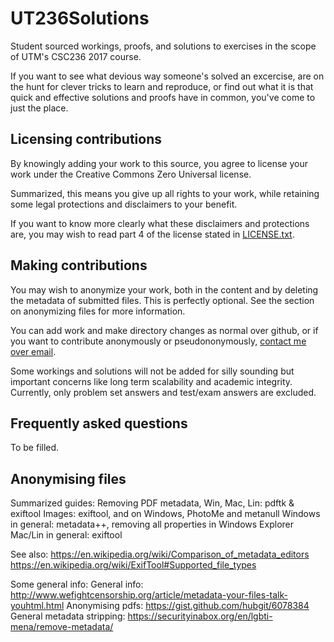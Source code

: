# UT236Solutions
Student sourced workings, proofs, and solutions to exercises in the scope of UTM's CSC236 2017 course.

If you want to see what devious way someone's solved an excercise, are on the hunt for clever tricks to learn and reproduce, or find out what it is that quick and effective solutions and proofs have in common, you've come to just the place.


Licensing contributions
-----------------------

By knowingly adding your work to this source, you agree to license your work under the Creative Commons Zero Universal license.

Summarized, this means you give up all rights to your work, while retaining some legal protections and disclaimers to your benefit.

If you want to know more clearly what these disclaimers and protections are, you may wish to read part 4 of the license stated in [LICENSE.txt](https://github.com/W1n5tonSalmagundi/UT236Solutions/blob/master/README.md).


Making contributions
--------------------

You may wish to anonymize your work, both in the content and by deleting the metadata of submitted files. This is perfectly optional. See the section on anonymizing files for more information.

You can add work and make directory changes as normal over github, or if you want to contribute anonymously or pseudononymously, [contact me over email](mailto:faris.alsalti@mail.utoronto.ca).

Some workings and solutions will not be added for silly sounding but important concerns like long term scalability and academic integrity. Currently, only problem set answers and test/exam answers are excluded.


Frequently asked questions
--------------------------

To be filled.


Anonymising files
-----------------

Summarized guides:
Removing PDF metadata, Win, Mac, Lin:    pdftk & exiftool
Images:                                  exiftool, and on Windows, PhotoMe and metanull
Windows in general:			 metadata++, removing all properties in Windows Explorer
Mac/Lin in general:			 exiftool

See also:
https://en.wikipedia.org/wiki/Comparison_of_metadata_editors
https://en.wikipedia.org/wiki/ExifTool#Supported_file_types

Some general info:
General info:	 	    http://www.wefightcensorship.org/article/metadata-your-files-talk-youhtml.html
Anonymising pdfs:      	    https://gist.github.com/hubgit/6078384
General metadata stripping: https://securityinabox.org/en/lgbti-mena/remove-metadata/